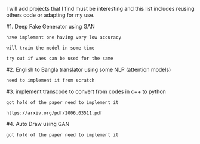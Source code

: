 I will add projects that I find must be interesting and this list includes reusing others code or adapting for my use.

#1. Deep Fake Generator using GAN 
	
	have implement one having very low accuracy
	
	will train the model in some time
	
	try out if vaes can be used for the same
	
#2. English to Bangla translator using some NLP (attention models)

	need to implement it from scratch
	

#3. implement transcode to convert from codes in c++ to python

	got hold of the paper need to implement it
	
	https://arxiv.org/pdf/2006.03511.pdf
	
#4. Auto Draw using GAN 
	
	got hold of the paper need to implement it 

